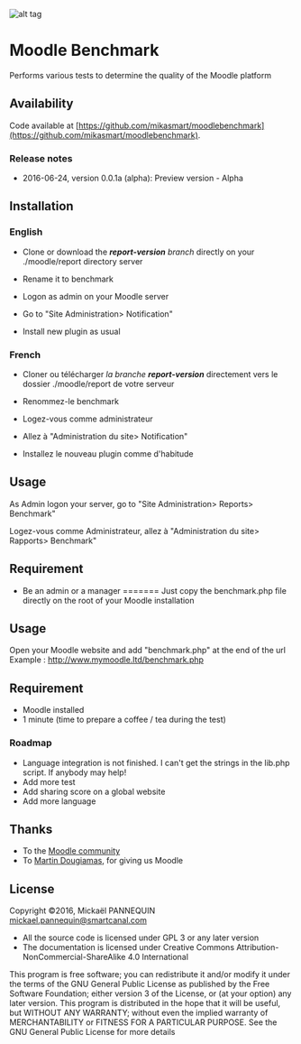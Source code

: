 ![alt tag](https://github.com/mikasmart/moodlebenchmark/blob/master/screenshot.jpg)

# Moodle Benchmark

Performs various tests to determine the quality of the Moodle platform

## Availability

Code available at [https://github.com/mikasmart/moodlebenchmark](https://github.com/mikasmart/moodlebenchmark).

### Release notes

* 2016-06-24, version 0.0.1a (alpha): Preview version - Alpha

## Installation
### English
* Clone or download the ***report-version*** *branch* directly on your  ./moodle/report directory server

* Rename it to benchmark

* Logon as admin on your Moodle server

* Go to "Site Administration> Notification"

* Install new plugin as usual

### French

* Cloner ou télécharger  *la branche* ***report-version*** directement vers le dossier ./moodle/report de votre serveur

* Renommez-le benchmark

* Logez-vous comme administrateur

* Allez à  "Administration du site> Notification"

* Installez le nouveau plugin comme d'habitude

## Usage

As Admin logon your server, go to "Site Administration> Reports> Benchmark"

Logez-vous comme  Administrateur, allez à "Administration du site> Rapports> Benchmark"

## Requirement

- Be an admin or a manager
=======
Just copy the benchmark.php file directly on the root of your Moodle installation

## Usage

Open your Moodle website and add "benchmark.php" at the end of the url
Example : http://www.mymoodle.ltd/benchmark.php

## Requirement

- Moodle installed
- 1 minute (time to prepare a coffee / tea during the test)

### Roadmap

- Language integration is not finished. I can't get the strings in the lib.php script. If anybody may help!
- Add more test
- Add sharing score on a global website
- Add more language

## Thanks

* To the [Moodle community](https://moodle.org/)
* To [Martin Dougiamas](https://en.wikipedia.org/wiki/Martin_Dougiamas), for giving us Moodle

## License

Copyright ©2016, Mickaël PANNEQUIN <mickael.pannequin@smartcanal.com>

* All the source code is licensed under GPL 3 or any later version
* The documentation is licensed under Creative Commons Attribution-NonCommercial-ShareAlike 4.0 International

This program is free software; you can redistribute it and/or modify it under the terms of the GNU General Public License as published by the Free Software Foundation; either version 3 of the License, or (at your option) any later version. This program is distributed in the hope that it will be useful, but WITHOUT ANY WARRANTY; without even the implied warranty of MERCHANTABILITY or FITNESS FOR A PARTICULAR PURPOSE. See the GNU General Public License for more details
